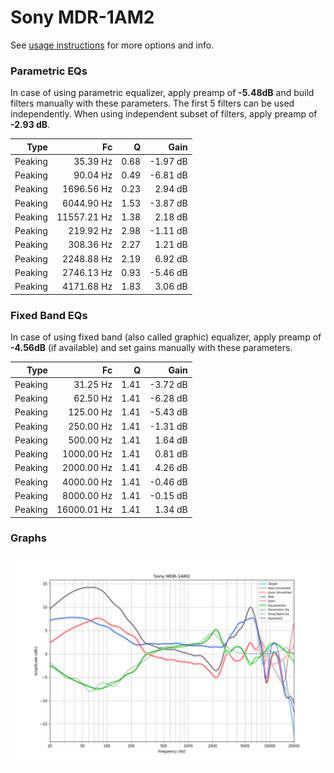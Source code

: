 # Sony MDR-1AM2
See [usage instructions](https://github.com/jaakkopasanen/AutoEq#usage) for more options and info.

### Parametric EQs
In case of using parametric equalizer, apply preamp of **-5.48dB** and build filters manually
with these parameters. The first 5 filters can be used independently.
When using independent subset of filters, apply preamp of **-2.93 dB**.

| Type    | Fc          |    Q | Gain     |
|--------:|------------:|-----:|---------:|
| Peaking | 35.39 Hz    | 0.68 | -1.97 dB |
| Peaking | 90.04 Hz    | 0.49 | -6.81 dB |
| Peaking | 1696.56 Hz  | 0.23 | 2.94 dB  |
| Peaking | 6044.90 Hz  | 1.53 | -3.87 dB |
| Peaking | 11557.21 Hz | 1.38 | 2.18 dB  |
| Peaking | 219.92 Hz   | 2.98 | -1.11 dB |
| Peaking | 308.36 Hz   | 2.27 | 1.21 dB  |
| Peaking | 2248.88 Hz  | 2.19 | 6.92 dB  |
| Peaking | 2746.13 Hz  | 0.93 | -5.46 dB |
| Peaking | 4171.68 Hz  | 1.83 | 3.06 dB  |

### Fixed Band EQs
In case of using fixed band (also called graphic) equalizer, apply preamp of **-4.56dB**
(if available) and set gains manually with these parameters.

| Type    | Fc          |    Q | Gain     |
|--------:|------------:|-----:|---------:|
| Peaking | 31.25 Hz    | 1.41 | -3.72 dB |
| Peaking | 62.50 Hz    | 1.41 | -6.28 dB |
| Peaking | 125.00 Hz   | 1.41 | -5.43 dB |
| Peaking | 250.00 Hz   | 1.41 | -1.31 dB |
| Peaking | 500.00 Hz   | 1.41 | 1.64 dB  |
| Peaking | 1000.00 Hz  | 1.41 | 0.81 dB  |
| Peaking | 2000.00 Hz  | 1.41 | 4.26 dB  |
| Peaking | 4000.00 Hz  | 1.41 | -0.46 dB |
| Peaking | 8000.00 Hz  | 1.41 | -0.15 dB |
| Peaking | 16000.01 Hz | 1.41 | 1.34 dB  |

### Graphs
![](./Sony%20MDR-1AM2.png)